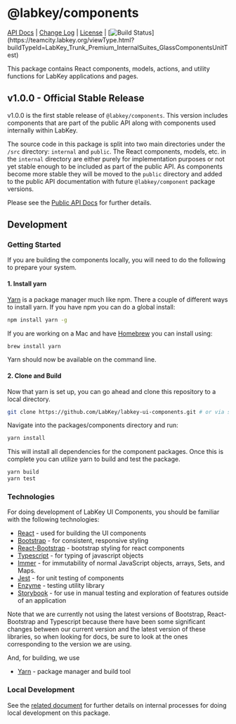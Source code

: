# @labkey/components

[API Docs](./docs/public.md) | [Change Log](./releaseNotes/labkey/components.md) | [License](./LICENSE.txt) | [![Build Status](https://teamcity.labkey.org/app/rest/builds/buildType:(id:LabKey_Trunk_Premium_InternalSuites_GlassComponentsUnitTest)/statusIcon)](https://teamcity.labkey.org/viewType.html?buildTypeId=LabKey_Trunk_Premium_InternalSuites_GlassComponentsUnitTest)

This package contains React components, models, actions, and utility functions for LabKey applications and pages.

## v1.0.0 - Official Stable Release
v1.0.0 is the first stable release of `@labkey/components`. This version includes components that are part of the public
API along with components used internally within LabKey.

The source code in this package is split into two main directories under the `/src` directory: `internal` and `public`.
The React components, models, etc. in the `internal` directory are either purely for implementation purposes or not yet
stable enough to be included as part of the public API. As components become more stable they will be moved to the
`public` directory and added to the public API documentation with future `@labkey/component` package versions.

Please see the [Public API Docs](./docs/public.md) for further details.

## Development

### Getting Started
If you are building the components locally, you will need to do the following to prepare your system.

#### 1. Install yarn

[Yarn](https://yarnpkg.com) is a package manager much like npm.
There a couple of different ways to install yarn. If you have npm you can do a global install:

```sh
npm install yarn -g
```

If you are working on a Mac and have [Homebrew](https://brew.sh/) you can install using:

```sh
brew install yarn
```

Yarn should now be available on the command line.

#### 2. Clone and Build

Now that yarn is set up, you can go ahead and clone this repository to a local directory.

```sh
git clone https://github.com/LabKey/labkey-ui-components.git # or via ssh
```

Navigate into the packages/components directory and run:

```sh
yarn install
```

This will install all dependencies for the component packages.
Once this is complete you can utilize yarn to build and test the package.

```sh
yarn build
yarn test
```

### Technologies
For doing development of LabKey UI Components, you should be familiar with the following technologies:
* [React](https://reactjs.org/) - used for building the UI components
* [Bootstrap](https://getbootstrap.com/docs/3.4/) - for consistent, responsive styling
* [React-Bootstrap](https://5c507d49471426000887a6a7--react-bootstrap.netlify.com/) - bootstrap styling for react components
* [Typescript](https://www.typescriptlang.org/docs/home.html) - for typing of javascript objects
* [Immer](https://immerjs.github.io/immer/docs/introduction) - for immutability of normal JavaScript objects, arrays, Sets, and Maps.
* [Jest](https://jestjs.io/docs/en/getting-started.html) - for unit testing of components
* [Enzyme](https://airbnb.io/enzyme/) - testing utility library
* [Storybook](https://storybook.js.org/) - for use in manual testing and exploration of features outside of an application

Note that we are currently not using the latest versions of Bootstrap, React-Bootstrap and Typescript because there
have been some significant changes between our current version and the latest version of these libraries, so when looking for docs,
be sure to look at the ones corresponding to the version we are using.

And, for building, we use
* [Yarn](https://yarnpkg.com) - package manager and build tool

### Local Development

See the [related document](./docs/localDev.md) for further details on internal processes for doing local
development on this package.
